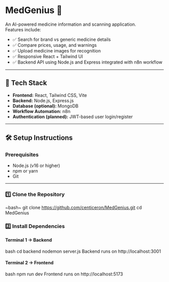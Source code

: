 # MedGenius 💊  
An AI-powered medicine information and scanning application.  
Features include:
- ✅ Search for brand vs generic medicine details
- ✅ Compare prices, usage, and warnings
- ✅ Upload medicine images for recognition
- ✅ Responsive React + Tailwind UI
- ✅ Backend API using Node.js and Express integrated with n8n workflow

---

## 🚀 Tech Stack
- **Frontend:** React, Tailwind CSS, Vite
- **Backend:** Node.js, Express.js
- **Database (optional):** MongoDB
- **Workflow Automation:** n8n
- **Authentication (planned):** JWT-based user login/register

---

## 🛠️ **Setup Instructions**

### **Prerequisites**
- Node.js (v16 or higher)
- npm or yarn
- Git

---

### **1️⃣ Clone the Repository**
~bash~
git clone https://github.com/centiceron/MedGenius.git
cd MedGenius

### **2️⃣ Install Dependencies**

#### Terminal 1 → Backend

bash
cd backend
nodemon server.js
Backend runs on http://localhost:3001

#### Terminal 2 → Frontend

bash
npm run dev
Frontend runs on http://localhost:5173
